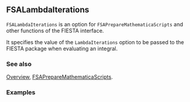 ```mathematica
 
```

## FSALambdaIterations

`FSALambdaIterations` is an option for `FSAPrepareMathematicaScripts` and other functions of the FIESTA interface.

It specifies the value of the `LambdaIterations` option to be passed to the FIESTA package when evaluating an integral.

### See also

[Overview](Extra/FeynHelpers.md), [FSAPrepareMathematicaScripts](FSAPrepareMathematicaScripts.md).

### Examples